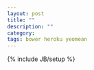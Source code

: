 ```yaml
---
layout: post
title: ""
description: ""
category: 
tags: bower heroku yeomean
---
```

{% include JB/setup %}